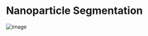 # Nanoparticle Segmentation

![image](https://github.com/user-attachments/assets/e60fc6f0-9d2c-408d-8d98-69023f3b3fa6)
